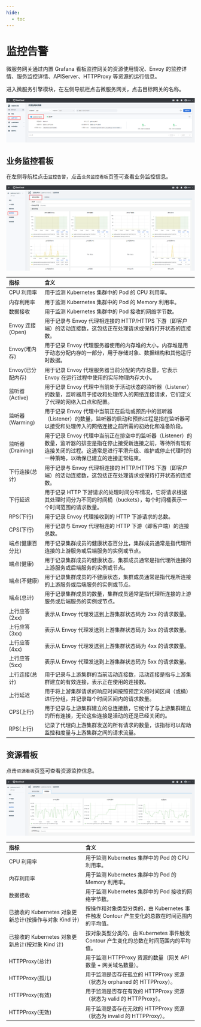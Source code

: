 ```yaml
---
hide:
  - toc
---
```


# 监控告警

微服务网关通过内置 Grafana 看板监控网关的资源使用情况、Envoy 的监控详情、服务监控详情、APIServer、HTTPProxy 等资源的运行信息。

进入微服务引擎模块，在左侧导航栏点击微服务网关，点击目标网关的名称。

![点击名称](../images/alert01.png)

## 业务监控看板

在左侧导航栏点击`监控告警`，点击`业务监控看板`页签可查看业务监控信息。


![点击名称](../images/alert02.png)

| 指标              | 含义                                              |
| :---------------- | :-------------------------------- |
| CPU 利用率        | 用于监测 Kubernetes 集群中的 Pod 的 CPU 利用率。                                       |
| 内存利用率        | 用于监测 Kubernetes 集群中的 Pod 的 Memory 利用率。                                             |
| 数据接收          | 用于监测 Kubernetes 集群中的 Pod 接收的网络字节数。                                                      |
| Envoy 连接(Open)  | 用于记录与 Envoy 代理相连接的 HTTP/HTTPS 下游（即客户端）的活动连接数，这包括正在处理请求或保持打开状态的连接数。                         |
| Envoy(堆内存)     | 用于记录 Envoy 代理服务器使用的内存堆的大小，内存堆是用于动态分配内存的一部分，用于存储对象、数据结构和其他运行时数据。                   |
| Envoy(已分配内存) | 用于记录 Envoy 代理服务器当前分配的内存总量，它表示 Envoy 在运行过程中使用的实际物理内存大小。                                       |
| 监听器(Active)    | 用于记录 Envoy 代理中当前处于活动状态的监听器（Listener）的数量，监听器用于接收和处理传入的网络连接请求，它们定义了代理的网络入口点和配置。                      |
| 监听器(Warming)   | 用于记录 Envoy 代理中当前正在启动或预热中的监听器（Listener）的数量，监听器的启动和预热过程是指在监听器可以接受和处理传入的网络连接之前所需的初始化和准备阶段。     |
| 监听器(Draining)  | 用于记录 Envoy 代理中当前正在排空中的监听器（Listener）的数量，监听器的排空是指在停止接受新连接之前，等待所有现有连接关闭的过程。这通常是进行平滑升级、维护或停止代理时的一种策略，以确保已建立的连接正常结束。 |
| 下行连接(总计)    | 用于记录与 Envoy 代理相连接的 HTTP/HTTPS 下游（即客户端）的活动连接数，这包括正在处理请求或保持打开状态的连接数。         |
| 下行延迟          | 用于记录 HTTP 下游请求的处理时间分布情况，它将请求根据其处理时间分为不同的时间桶（buckets），每个时间桶表示一个时间范围的请求数量。            |
| RPS(下行)         | 用于记录 Envoy 代理接收到的 HTTP 下游请求的总数。                      |
| CPS(下行)         | 用于记录与 Envoy 代理相连的 HTTP 下游（即客户端）的连接总数。                     |
| 端点(健康百分比)  | 用于记录集群成员的健康状态百分比，集群成员通常是指代理所连接的上游服务或后端服务的实例或节点。                |
| 端点(健康)        | 用于记录集群成员的健康状态，集群成员通常是指代理所连接的上游服务或后端服务的实例或节点。           |
| 端点(不健康)      | 用于记录集群成员的不健康状态，集群成员通常是指代理所连接的上游服务或后端服务的实例或节点。                                                      |
| 端点(总计)        | 用于记录集群成员的数量，集群成员通常是指代理所连接的上游服务或后端服务的实例或节点。                                                            |
| 上行应答(2xx)     | 表示从 Envoy 代理发送到上游集群状态码为 2xx 的请求数量。                        |
| 上行应答(3xx)     | 表示从 Envoy 代理发送到上游集群状态码为 3xx 的请求数量。                        |
| 上行应答(4xx)     | 表示从 Envoy 代理发送到上游集群状态码为 4xx 的请求数量。                        |
| 上行应答(5xx)     | 表示从 Envoy 代理发送到上游集群状态码为 5xx 的请求数量。                        |
| 上行连接(总计)    | 用于记录与上游集群的当前活动连接数，活动连接是指与上游集群建立的有效连接，表示正在使用的连接数。                                                |
| 上行延迟          | 用于将上游集群请求的响应时间按照预定义的时间区间（或桶）进行分组，并记录每个时间区间内的请求数量。                                              |
| CPS(上行)         | 用于记录与上游集群建立的总连接数，它统计了与上游集群建立的所有连接，无论这些连接是活动的还是已经关闭的。                                        |
| RPS(上行)         | 记录了代理向上游集群发送的所有请求的数量，该指标可以帮助监控和度量与上游集群之间的请求流量。                                                    |

## 资源看板

点击`资源看板`页签可查看资源监控信息。

![点击名称](../images/alert03.png)

| 指标                                                   | 含义                        |
| :----------------------------------------------------- | :------------------------- |
| CPU 利用率                                             | 用于监测 Kubernetes 集群中的 Pod 的 CPU 利用率。                                      |
| 内存利用率                                             | 用于监测 Kubernetes 集群中的 Pod 的 Memory 利用率。                                   |
| 数据接收                                               | 用于监测 Kubernetes 集群中的 Pod 接收的网络字节数。                                   |
| 已接收的 Kubernetes 对象更新总计(按操作与对象 Kind 计) | 按操作和对象类型分类的，由 Kubernetes 事件触发 Contour 产生变化的总数在时间范围内的平均值。 |
| 已接收的 Kubernetes 对象更新总计(按对象 Kind 计)       | 按对象类型分类的，由 Kubernetes 事件触发 Contour 产生变化的总数在时间范围内的平均值。       |
| HTTPProxy(总计)                                        | 用于监测 HTTPProxy 资源的数量（网关 API 数量 + 网关域名数量）。                             |
| HTTPProxy(孤儿)                                        | 用于监测是否存在孤立的 HTTPProxy 资源（状态为 orphaned 的 HTTPProxy）。                     |
| HTTPProxy(有效)                                        | 用于监测是否存在有效的 HTTPProxy 资源（状态为 valid 的 HTTPProxy）。                        |
| HTTPProxy(无效)                                        | 用于监测是否存在无效的 HTTPProxy 资源（状态为 invalid 的 HTTPProxy）。                      |
